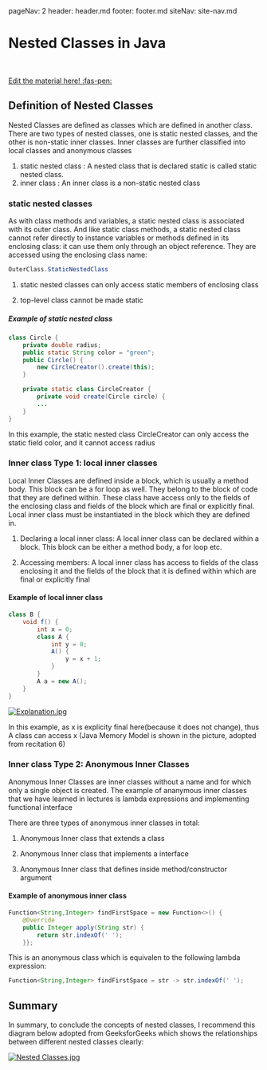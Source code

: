 <frontmatter>
  pageNav: 2
  header: header.md
  footer: footer.md
  siteNav: site-nav.md
</frontmatter>

<br> 

# Nested Classes in Java
<br> 

<!-- DO NOT DELETE THIS LINK AND PLEASE WRITE BELOW THIS LINK-->
[Edit the material here! :fas-pen:](https://github.com/nus-cs2030/1920-s2/edit/master/contents/textbook/lecture06/nestedClasses.md)
<!-- DO NOT DELETE THIS LINK AND PLEASE WRITE BELOW THIS LINK-->

## Definition of Nested Classes

Nested Classes are defined as classes which are defined in another class. There are two types of nested classes, one is static nested classes, and the other is non-static inner classes. Inner classes are further classified into local classes and anonymous classes

1) static nested class : A nested class that is declared static is called static nested class.
2) inner class : An inner class is a non-static nested class

### static nested classes

As with class methods and variables, a static nested class is associated with its outer class. And like static class methods, a static nested class cannot refer directly to instance variables or methods defined in its enclosing class: it can use them only through an object reference. They are accessed using the enclosing class name:

```java
OuterClass.StaticNestedClass
```

1) static nested classes can only access static members of enclosing class

2) top-level class cannot be made static

##### Example of static nested class

```java
class Circle {
    private double radius;
    public static String color = "green";
    public Circle() {
        new CircleCreator().create(this);
    }

    private static class CircleCreator {
        private void create(Circle circle) {
        ...
    }
}
```

In this example, the static nested class CircleCreator can only access the static field color, and it cannot access radius

### Inner class Type 1: local inner classes

Local Inner Classes are defined inside a block, which is usually a method body. This block can be a for loop as well. They belong to the block of code that they are defined within. These class have access only to the fields of the enclosing class and fields of the block which are final or explicitly final. Local inner class must be instantiated in the block which they are defined in.

1) Declaring a local inner class: A local inner class can be declared within a block. This block can be either a method body, a for loop etc.

2) Accessing members: A local inner class has access to fields of the class enclosing it and the fields of the block that it is defined within which are final or explicitly final

#### Example of local inner class

```java
class B {
    void f() {
        int x = 0;
        class A {
            int y = 0;
            A() {
                y = x + 1;
            }
        }
        A a = new A();
    }
}
```

[![Explanation.jpg](https://i.postimg.cc/L6HKHXyL/06guide.jpg)](https://postimg.cc/G9SSKcnm)

In this example, as x is explicity final here(because it does not change), thus A class can access x (Java Memory Model is shown in the picture, adopted from recitation 6)

### Inner class Type 2: Anonymous Inner Classes

Anonymous Inner Classes are inner classes without a name and for which only a single object is created. The example of ananymous inner classes that we have learned in lectures is lambda expressions and implementing functional interface

There are three types of anonymous inner classes in total:

1) Anonymous Inner class that extends a class

2) Anonymous Inner class that implements a interface

3) Anonymous Inner class that defines inside method/constructor argument

#### Example of anonymous inner class

```java
Function<String,Integer> findFirstSpace = new Function<>() {
    @Override
    public Integer apply(String str) {
        return str.indexOf(' ');
    }};
```

This is an anonymous class which is equivalen to the following lambda expression:

```java
Function<String,Integer> findFirstSpace = str -> str.indexOf(' ');
```

## Summary

In summary, to conclude the concepts of nested classes, I recommend this diagram below adopted from GeeksforGeeks which shows the relationships between different nested classes clearly:

[![Nested Classes.jpg](https://i.postimg.cc/MpQh5QXk/d3.jpg)](https://postimg.cc/yD7QYWFn)
